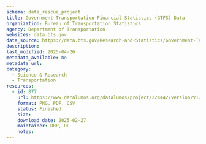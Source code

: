 ```yaml
---
schema: data_rescue_project 
title: Government Transportation Financial Statistics (GTFS) Data
organization: Bureau of Transportation Statistics
agency: Department of Transportation
websites: data.bts.gov
data_source: https://data.bts.gov/Research-and-Statistics/Government-Transportation-Financial-Statistics-GTF/nu8j-7gmn/about_data
description: 
last_modified: 2025-04-26
metadata_available: No
metadata_url: 
category:
  - Science & Research 
  - Transportation 
resources:
  - id: 877
    url: https://www.datalumos.org/datalumos/project/224442/version/V1/view
    format: PNG, PDF, CSV
    status: Finished
    size: 
    download_date: 2025-02-27
    maintainer: DRP, DL
    notes: 
---
```

